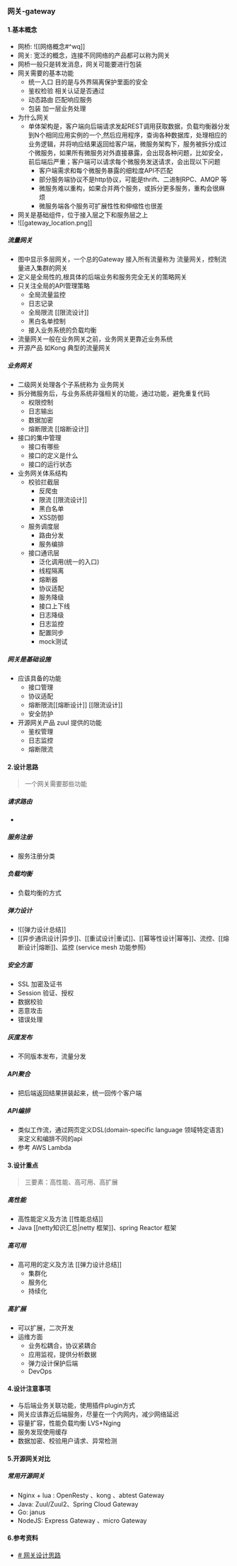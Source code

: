 ### 网关-gateway

#### 1.基本概念
- 网桥: ![[网络概念#^wq]]
- 网关: 宽泛的概念，连接不同网络的产品都可以称为网关
- 网桥一般只是转发消息，网关可能要进行包装
- 网关需要的基本功能
	- 统一入口    目的是与外界隔离保护里面的安全
	- 鉴权检验    相关认证是否通过  
	- 动态路由     匹配响应服务
	- 包装            加一层业务处理
- 为什么网关
	- 单体架构是，客户端向后端请求发起REST调用获取数据，负载均衡器分发到N个相同应用实例的一个,然后应用程序，查询各种数据库，处理相应的业务逻辑，并将响应结果返回给客户端，微服务架构下，服务被拆分成过个微服务，如果所有微服务对外直接暴露，会出现各种问题，比如安全，前后端后严重；客户端可以请求每个微服务发送请求，会出现以下问题
		- 客户端需求和每个微服务暴露的细粒度API不匹配
		- 部分服务端协议不是http协议，可能是thrift、二进制RPC、AMQP 等
		- 微服务难以重构，如果合并两个服务，或拆分更多服务，重构会很麻烦
		- 微服务端各个服务可扩展性性和伸缩性也很差
-  网关是基础组件，位于接入层之下和服务层之上
- ![[gateway_location.png]]
##### 流量网关
- 图中显示多层网关，一个总的Gateway 接入所有流量称为 流量网关，控制流量进入集群的网关
- 定义是全局性的,根具体的后端业务和服务完全无关的策略网关
- 只关注全局的API管理策略
	- 全局流量监控
	- 日志记录
	- 全局限流  [[限流设计]]
	- 黑白名单控制
	- 接入业务系统的负载均衡
- 流量网关一般在业务网关之前，业务网关更靠近业务系统
-  开源产品 如Kong 典型的流量网关

##### 业务网关
- 二级网关处理各个子系统称为 业务网关
- 拆分微服务后，与业务系统非强相关的功能，通过功能，避免重复代码
	- 权限控制
	- 日志输出
	- 数据加密
	- 熔断限流   [[熔断设计]]
- 接口的集中管理
	- 接口有哪些
	- 接口的定义是什么
	- 接口的运行状态
- 业务网关体系结构
	- 校验拦截层
		- 反爬虫
		- 限流 [[限流设计]]
		- 黑白名单
		- XSS防御  
	- 服务调度层
		- 路由分发
		- 服务编排
	- 接口通讯层	 
		- 泛化调用(统一的入口)
		- 线程隔离
		- 熔断器
		- 协议适配
		- 服务降级
		- 接口上下线
		- 日志降级
		- 日志监控
		- 配置同步
		- mock测试
##### 网关是基础设施
- 应该具备的功能
	-  接口管理
	- 协议适配
	- 熔断限流[[熔断设计]] [[限流设计]]
	- 安全防护
- 开源网关产品 zuul 提供的功能
	- 鉴权管理
	- 日志监控
	- 熔断限流


#### 2.设计思路
>  一个网关需要那些功能 
##### 请求路由
- 
##### 服务注册
- 服务注册分类

##### 负载均衡
- 负载均衡的方式

##### 弹力设计
- ![[弹力设计总结]]
- [[异步通讯设计|异步]]、[[重试设计|重试]]、[[幂等性设计|幂等]]、流控、[[熔断设计|熔断]]、监控 (service mesh  功能参照)

##### 安全方面
- SSL 加密及证书
- Session 验证、授权 
- 数据校验
- 恶意攻击
- 错误处理

##### 灰度发布
- 不同版本发布，流量分发

##### API聚合
- 把后端返回结果拼装起来，统一回传个客户端

##### API编排
- 类似工作流，通过网页定义DSL(domain-specific language 领域特定语言) 来定义和编排不同的api
- 参考 AWS Lambda

#### 3.设计重点
>  三要素：高性能、高可用、高扩展
##### 高性能
- 高性能定义及方法 [[性能总结]]
- Java [[netty知识汇总|netty 框架]]、spring Reactor 框架

##### 高可用
- 高可用的定义及方法 [[弹力设计总结]]
	- 集群化
	- 服务化
	- 持续化

##### 高扩展
- 可以扩展，二次开发
- 运维方面
	- 业务松耦合，协议紧耦合
	- 应用监视，提供分析数据
	- 弹力设计保护后端
	- DevOps

#### 4.设计注意事项
- 与后端业务关联功能，使用插件plugin方式
- 网关应该靠近后端服务，尽量在一个内网内，减少网络延迟
- 容量扩容，性能负载均衡 LVS+Nging
- 服务发现使用缓存
- 数据加密、校验用户请求、异常检测

#### 5.开源网关对比
##### 常用开源网关
- Nginx + lua :  OpenResty 、kong 、abtest Gateway
- Java: Zuul/Zuul2、Spring Cloud Gateway
- Go: janus
- NodeJS: Express Gateway 、micro Gateway


#### 6.参考资料
- [# 网关设计思路](https://www.cnblogs.com/Courage129/p/14446586.html)
